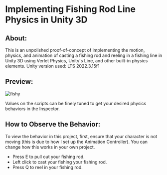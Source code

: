 # Implementing Fishing Rod Line Physics in Unity 3D
## About:
This is an unpolished proof-of-concept of implementing the motion, physics, and animation of casting a fishing rod and reeling in a fishing line in Unity 3D using Verlet Physics, Unity's Line, and other built-in physics elements.
Unity version used: LTS 2022.3.15f1
## Preview:
![fishy](https://github.com/Kevin-Kwan/Unity3D-FishingRodMotion/assets/51896555/6ecd3494-58c4-4a2e-9cbe-4427f3652ae8)

Values on the scripts can be finely tuned to get your desired physics behaviors in the Inspector.

## How to Observe the Behavior:
To view the behavior in this project, first, ensure that your character is not moving (this is due to how I set up the Animation Controller). You can change how this works in your own project.
- Press E to pull out your fishing rod.
- Left click to cast your fishing your fishing rod.
- Press Q to reel in your fishing rod.
